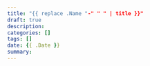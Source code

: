 ```yaml
---
title: "{{ replace .Name "-" " " | title }}"
draft: true
description: 
categories: []
tags: []
date: {{ .Date }}
summary: 
---
```


